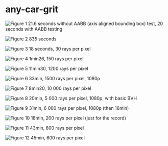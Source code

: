 # any-car-grit

![Figure 1](figures/fig1.png)
21.6 seconds without AABB (axis aligned bounding box) test, 20 seconds with AABB testing

![Figure 2](figures/fig2.png)
835 seconds

![Figure 3](figures/fig3.png)
18 seconds, 30 rays per pixel

![Figure 4](figures/fig4.png)
1min26, 150 rays per pixel

![Figure 5](figures/fig5.png)
11min30, 1200 rays per pixel

![Figure 6](figures/fig6.png)
33min, 1500 rays per pixel, 1080p

![Figure 7](figures/fig7.png)
8min20, 10 000 rays per pixel

![Figure 8](figures/fig8.png)
20min, 5 000 rays per pixel, 1080p, with basic BVH

![Figure 9](figures/fig9.png)
31min, 6 000 rays per pixel, 1080p (then 16min)

![Figure 10](figures/fig10.png)
18min, 200 rays per pixel (just for the record)

![Figure 11](figures/fig11.png)
43min, 600 rays per pixel

![Figure 12](figures/fig12.png)
45min, 600 rays per pixel
